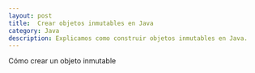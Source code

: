 ```yaml
---
layout: post
title:  Crear objetos inmutables en Java
category: Java 
description: Explicamos como construir objetos inmutables en Java. 
---
```

Cómo crear un objeto inmutable